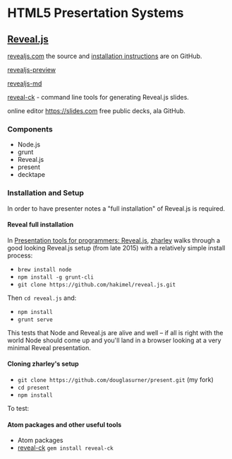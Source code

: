 # HTML5 Presertation Systems

## [Reveal.js][revealjs]

[revealjs.com][revealjs] the source and  [installation instructions][revealjs-github] are on GitHub.

[revealjs-preview][]

[revealjs-md]

[reveal-ck][] - command line tools for generating Reveal.js slides.

online editor https://slides.com free public decks, ala GitHub.

[revealjs]: <revealjs.com>
[revealjs-github]: <https://github.com/hakimel/reveal.js/>
[revealjs-preview]: <https://atom.io/packages/revealjs-preview>
[revealjs-md]: <http://webpro.github.io/reveal-md/>
[reveal-ck]: <>

### Components

* Node.js
* grunt
* Reveal.js
* present
* decktape

### Installation and Setup

In order to have presenter notes a "full installation" of Reveal.js is required.

#### Reveal full installation

In [Presentation tools for programmers: Reveal.js][zharley-reveal], [zharley][] walks through a good looking Reveal.js setup (from late 2015) with a relatively simple install process:

* `brew install node`
* `npm install -g grunt-cli`
* `git clone https://github.com/hakimel/reveal.js.git`

Then `cd reveal.js` and:

* `npm install`
* `grunt serve`

This tests that Node and Reveal.js are alive and well – if all is right with the world Node should come up and you'll land in a browser looking at a very minimal Reveal presentation.

#### Cloning zharley's setup

* `git clone https://github.com/douglasurner/present.git` (my fork)
* `cd present`
* `npm install`

To test:

#### Atom packages and other useful tools


* Atom packages
* [reveal-ck][]
  `gem install reveal-ck`

[zharley]: <https://github.com/zharley>
[zharley-reveal]: <http://zenonharley.com/html5/css3/2015/12/07/presentation-tools-for-programmers-reveal-js.html>
[reveal-ck]: <https://jedcn.github.io/reveal-ck/>

